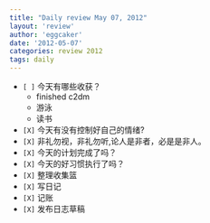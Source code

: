 ```yaml
---
title: "Daily review May 07, 2012" 
layout: 'review'
author: 'eggcaker'
date: '2012-05-07'
categories: review 2012
tags: daily
---
```



  * `[ ]` 今天有哪些收获？ 
    * finished c2dm 
    * 游泳 
    * 读书 
  * `[X]` 今天有没有控制好自己的情绪? 
  * `[X]` 非礼勿视，非礼勿听,论人是非者，必是是非人。 
  * `[X]` 今天的计划完成了吗？ 
  * `[X]` 今天的好习惯执行了吗？ 
  * `[X]` 整理收集篮 
  * `[X]` 写日记 
  * `[X]` 记账 
  * `[X]` 发布日志草稿 

